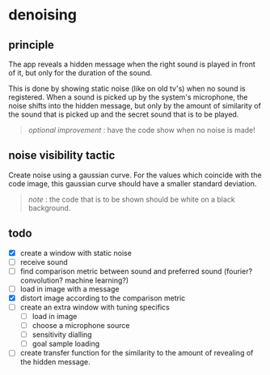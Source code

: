 # denoising

## principle

The app reveals a hidden message when the right sound is played in front of it, but only for the duration of the sound.

This is done by showing static noise (like on old tv's) when no sound is registered. When a sound is picked up by the
system's microphone, the noise shifts into the hidden message, but only by the amount of similarity of the sound that is
picked up and the secret sound that is to be played.

> _optional improvement_ : have the code show when no noise is made!

## noise visibility tactic

Create noise using a gaussian curve. For the values which coincide with the code image, this gaussian curve should have
a smaller standard deviation.

> _note_ : the code that is to be shown should be white on a black background.

## todo

- [x] create a window with static noise
- [ ] receive sound
- [ ] find comparison metric between sound and preferred sound (fourier? convolution? machine learning?)
- [ ] load in image with a message
- [x] distort image according to the comparison metric
- [ ] create an extra window with tuning specifics
    - [ ] load in image
    - [ ] choose a microphone source
    - [ ] sensitivity dialling
    - [ ] goal sample loading
- [ ] create transfer function for the similarity to the amount of revealing of the hidden message. 